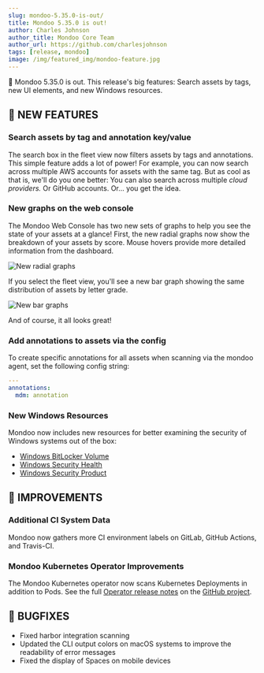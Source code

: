 ```yaml
---
slug: mondoo-5.35.0-is-out/
title: Mondoo 5.35.0 is out!
author: Charles Johnson
author_title: Mondoo Core Team
author_url: https://github.com/charlesjohnson
tags: [release, mondoo]
image: /img/featured_img/mondoo-feature.jpg
---
```


🥳 Mondoo 5.35.0 is out. This release's big features: Search assets by tags, new UI elements, and new Windows resources.

## 🎉 NEW FEATURES

### **Search assets by tag and annotation key/value**

The search box in the fleet view now filters assets by tags and annotations. This simple feature adds a lot of power! For example, you can now search across multiple AWS accounts for assets with the same tag. But as cool as that is, we'll do you one better: You can also search across multiple _cloud providers._ Or GitHub accounts. Or... you get the idea.

### **New graphs on the web console**

The Mondoo Web Console has two new sets of graphs to help you see the state of your assets at a glance! First, the new radial graphs now show the breakdown of your assets by score. Mouse hovers provide more detailed information from the dashboard.

![New radial graphs](/img/releases/2022-04-19-mondoo-5.35.0-is-out/radials.png)

If you select the fleet view, you'll see a new bar graph showing the same distribution of assets by letter grade.

![New bar graphs](/img/releases/2022-04-19-mondoo-5.35.0-is-out/bars.png)

And of course, it all looks great!

### **Add annotations to assets via the config**

To create specific annotations for all assets when scanning via the mondoo agent, set the following config string:

```yaml
---
annotations:
  mdm: annotation
```

### **New Windows Resources**

Mondoo now includes new resources for better examining the security of Windows systems out of the box:

- [Windows BitLocker Volume](/mql/resources/os-pack/windows.bitlocker.volume/)
- [Windows Security Health](/mql/resources/os-pack/windows.security.health/)
- [Windows Security Product](/mql/resources/os-pack/windows.security.product/)

## 🧹 IMPROVEMENTS

### Additional CI System Data

Mondoo now gathers more CI environment labels on GitLab, GitHub Actions, and Travis-CI.

### Mondoo Kubernetes Operator Improvements

The Mondoo Kubernetes operator now scans Kubernetes Deployments in addition to Pods. See the full [Operator release notes](https://github.com/mondoohq/mondoo-operator/releases/tag/v0.2.4) on the [GitHub project](https://github.com/mondoohq/mondoo-operator).

## 🐛 BUGFIXES

- Fixed harbor integration scanning
- Updated the CLI output colors on macOS systems to improve the readability of error messages
- Fixed the display of Spaces on mobile devices
